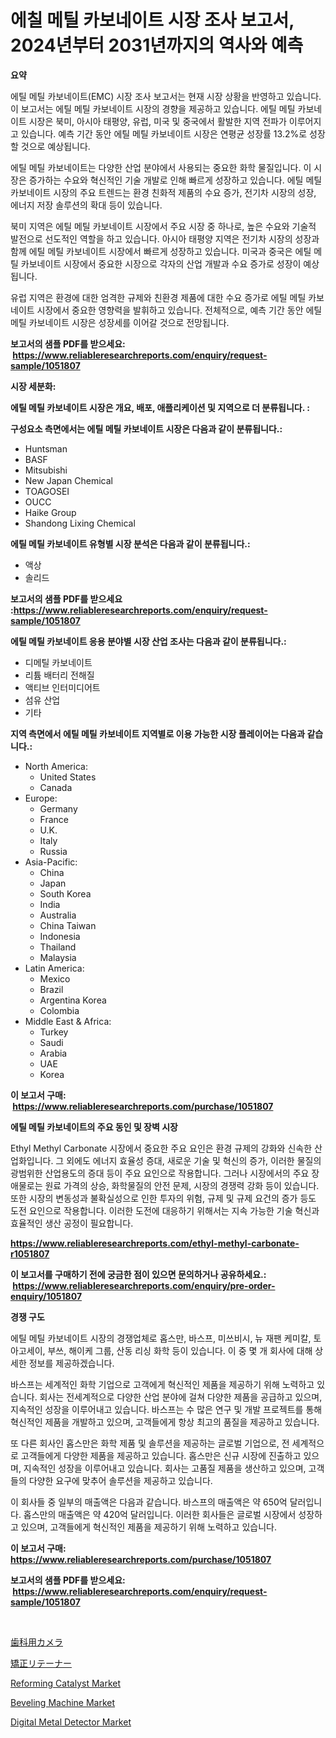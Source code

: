 <p><h1>에칠 메틸 카보네이트 시장 조사 보고서, 2024년부터 2031년까지의 역사와 예측</h1></p><p><strong>요약</strong></p>
<p><p>에틸 메틸 카보네이트(EMC) 시장 조사 보고서는 현재 시장 상황을 반영하고 있습니다. 이 보고서는 에틸 메틸 카보네이트 시장의 경향을 제공하고 있습니다. 에틸 메틸 카보네이트 시장은 북미, 아시아 태평양, 유럽, 미국 및 중국에서 활발한 지역 전파가 이루어지고 있습니다. 예측 기간 동안 에틸 메틸 카보네이트 시장은 연평균 성장률 13.2%로 성장할 것으로 예상됩니다.</p><p>에틸 메틸 카보네이트는 다양한 산업 분야에서 사용되는 중요한 화학 물질입니다. 이 시장은 증가하는 수요와 혁신적인 기술 개발로 인해 빠르게 성장하고 있습니다. 에틸 메틸 카보네이트 시장의 주요 트렌드는 환경 친화적 제품의 수요 증가, 전기차 시장의 성장, 에너지 저장 솔루션의 확대 등이 있습니다.</p><p>북미 지역은 에틸 메틸 카보네이트 시장에서 주요 시장 중 하나로, 높은 수요와 기술적 발전으로 선도적인 역할을 하고 있습니다. 아시아 태평양 지역은 전기차 시장의 성장과 함께 에틸 메틸 카보네이트 시장에서 빠르게 성장하고 있습니다. 미국과 중국은 에틸 메틸 카보네이트 시장에서 중요한 시장으로 각자의 산업 개발과 수요 증가로 성장이 예상됩니다.</p><p>유럽 지역은 환경에 대한 엄격한 규제와 친환경 제품에 대한 수요 증가로 에틸 메틸 카보네이트 시장에서 중요한 영향력을 발휘하고 있습니다. 전체적으로, 예측 기간 동안 에틸 메틸 카보네이트 시장은 성장세를 이어갈 것으로 전망됩니다.</p></p>
<p><strong>보고서의 샘플 PDF를 받으세요: &nbsp;<a href="https://www.reliableresearchreports.com/enquiry/request-sample/1051807">https://www.reliableresearchreports.com/enquiry/request-sample/1051807</a></strong></p>
<p><strong>시장 세분화:</strong></p>
<p><strong> 에틸 메틸 카보네이트 시장은 개요, 배포, 애플리케이션 및 지역으로 더 분류됩니다. :</strong></p>
<p><strong>구성요소 측면에서는 에틸 메틸 카보네이트 시장은 다음과 같이 분류됩니다.:</strong></p>
<p><ul><li>Huntsman</li><li>BASF</li><li>Mitsubishi</li><li>New Japan Chemical</li><li>TOAGOSEI</li><li>OUCC</li><li>Haike Group</li><li>Shandong Lixing Chemical</li></ul></p>
<p><strong> 에틸 메틸 카보네이트 유형별 시장 분석은 다음과 같이 분류됩니다.:</strong></p>
<p><ul><li>액상</li><li>솔리드</li></ul></p>
<p><strong>보고서의 샘플 PDF를 받으세요 :<a href="https://www.reliableresearchreports.com/enquiry/request-sample/1051807">https://www.reliableresearchreports.com/enquiry/request-sample/1051807</a></strong></p>
<p><strong> 에틸 메틸 카보네이트 응용 분야별 시장 산업 조사는 다음과 같이 분류됩니다.:</strong></p>
<p><ul><li>디메틸 카보네이트</li><li>리튬 배터리 전해질</li><li>액티브 인터미디어트</li><li>섬유 산업</li><li>기타</li></ul></p>
<p><strong>지역 측면에서 에틸 메틸 카보네이트 지역별로 이용 가능한 시장 플레이어는 다음과 같습니다.:</strong></p>
<p><ul>
    <li>
        North America:
        <ul>
            <li>United States</li>
            <li>Canada</li>
        </ul>
    </li>
    <li>
        Europe:
        <ul>
            <li>Germany</li>
            <li>France</li>
            <li>U.K.</li>
            <li>Italy</li>
            <li>Russia</li>
        </ul>
    </li>
    <li>
        Asia-Pacific:
        <ul>
            <li>China</li>
            <li>Japan</li>
            <li>South Korea</li>
            <li>India</li>
            <li>Australia</li>
            <li>China Taiwan</li>
            <li>Indonesia</li>
            <li>Thailand</li>
            <li>Malaysia</li>
        </ul>
    </li>
    <li>
        Latin America:
        <ul>
            <li>Mexico</li>
            <li>Brazil</li>
            <li>Argentina Korea</li>
            <li>Colombia</li>
        </ul>
    </li>
    <li>
        Middle East & Africa:
        <ul>
            <li>Turkey</li>
            <li>Saudi</li>
            <li>Arabia</li>
            <li>UAE</li>
            <li>Korea</li>
        </ul>
    </li>
    </ul></p>
<p><strong>이 보고서 구매: &nbsp;<a href="https://www.reliableresearchreports.com/purchase/1051807">https://www.reliableresearchreports.com/purchase/1051807</a></strong></p>
<p><strong>에틸 메틸 카보네이트의 주요 동인 및 장벽 시장</strong></p>
<p><p>Ethyl Methyl Carbonate 시장에서 중요한 주요 요인은 환경 규제의 강화와 신속한 산업화입니다. 그 외에도 에너지 효율성 증대, 새로운 기술 및 혁신의 증가, 이러한 물질의 광범위한 산업용도의 증대 등이 주요 요인으로 작용합니다. 그러나 시장에서의 주요 장애물로는 원료 가격의 상승, 화학물질의 안전 문제, 시장의 경쟁력 강화 등이 있습니다. 또한 시장의 변동성과 불확실성으로 인한 투자의 위험, 규제 및 규제 요건의 증가 등도 도전 요인으로 작용합니다. 이러한 도전에 대응하기 위해서는 지속 가능한 기술 혁신과 효율적인 생산 공정이 필요합니다.</p></p>
<p><strong><a href="https://www.reliableresearchreports.com/ethyl-methyl-carbonate-r1051807">https://www.reliableresearchreports.com/ethyl-methyl-carbonate-r1051807</a></strong></p>
<p><strong>이 보고서를 구매하기 전에 궁금한 점이 있으면 문의하거나 공유하세요.: &nbsp;<a href="https://www.reliableresearchreports.com/enquiry/pre-order-enquiry/1051807">https://www.reliableresearchreports.com/enquiry/pre-order-enquiry/1051807</a></strong></p>
<p><strong>경쟁 구도</strong></p>
<p><p>에틸 메틸 카보네이트 시장의 경쟁업체로 홉스만, 바스프, 미쓰비시, 뉴 재팬 케미칼, 토아고세이, 부쓰, 해이케 그룹, 산동 리싱 화학 등이 있습니다. 이 중 몇 개 회사에 대해 상세한 정보를 제공하겠습니다.</p><p>바스프는 세계적인 화학 기업으로 고객에게 혁신적인 제품을 제공하기 위해 노력하고 있습니다. 회사는 전세계적으로 다양한 산업 분야에 걸쳐 다양한 제품을 공급하고 있으며, 지속적인 성장을 이루어내고 있습니다. 바스프는 수 많은 연구 및 개발 프로젝트를 통해 혁신적인 제품을 개발하고 있으며, 고객들에게 항상 최고의 품질을 제공하고 있습니다.</p><p>또 다른 회사인 홉스만은 화학 제품 및 솔루션을 제공하는 글로벌 기업으로, 전 세계적으로 고객들에게 다양한 제품을 제공하고 있습니다. 홉스만은 신규 시장에 진출하고 있으며, 지속적인 성장을 이루어내고 있습니다. 회사는 고품질 제품을 생산하고 있으며, 고객들의 다양한 요구에 맞추어 솔루션을 제공하고 있습니다.</p><p>이 회사들 중 일부의 매출액은 다음과 같습니다. 바스프의 매출액은 약 650억 달러입니다. 홉스만의 매출액은 약 420억 달러입니다. 이러한 회사들은 글로벌 시장에서 성장하고 있으며, 고객들에게 혁신적인 제품을 제공하기 위해 노력하고 있습니다.</p></p>
<p><strong>이 보고서 구매: &nbsp; <a href="https://www.reliableresearchreports.com/purchase/1051807">https://www.reliableresearchreports.com/purchase/1051807</a></strong></p>
<p><strong>보고서의 샘플 PDF를 받으세요: &nbsp;<a href="https://www.reliableresearchreports.com/enquiry/request-sample/1051807">https://www.reliableresearchreports.com/enquiry/request-sample/1051807</a></strong><strong></strong></p>
<p>&nbsp;</p>
<p><p><a href="https://github.com/LeanneBruen2023/Market-Research-Report-List-1/blob/main/429459324625.md">歯科用カメラ</a></p><p><a href="https://github.com/cnnriuez22368/Market-Research-Report-List-1/blob/main/744502724599.md">矯正リテーナー</a></p><p><a href="https://issuu.com/reportprime-2/docs/reforming-catalyst-market-size-2030.pptx">Reforming Catalyst Market</a></p><p><a href="https://github.com/Krish2023na/Market-Research-Report-List-3/blob/main/beveling-machine-market.md">Beveling Machine Market</a></p><p><a href="https://github.com/bmorecock/Market-Research-Report-List-2/blob/main/digital-metal-detector-market.md">Digital Metal Detector Market</a></p></p>
